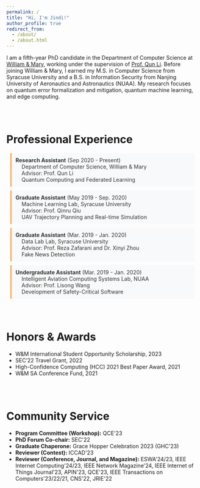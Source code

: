 ```yaml
---
permalink: /
title: "Hi, I'm Jindi!"
author_profile: true
redirect_from: 
  - /about/
  - /about.html
---
```


I am a fifth-year PhD candidate in the Department of Computer Science at [William & Mary](https://www.wm.edu/), working under the supervision of [Prof. Qun Li](https://www.cs.wm.edu/~liqun/). Before joining William & Mary, I earned my M.S. in Computer Science from Syracuse University and a B.S. in Information Security from Nanjing University of Aeronautics and Astronautics (NUAA). My research focuses on quantum error formalization and mitigation, quantum machine learning, and edge computing.

<br>
<br>

Professional Experience
======

<style>
    .blue-quote {
        border-left: 4px solid #ffb563; /* Orange border */
        background-color: #f8f9fa; /* Light grey background */
        color: #333; /* Dark grey text color */
        padding: 10px 10px;
        margin: 10px;
        font-style: normal;
    }
  
  .green-quote {
        border-left: 4px solid #9cc5a1; /* Orange border */
        background-color: #f8f9fa; /* Light grey background */
        color: #333; /* Dark grey text color */
        padding: 10px 10px;
        margin: 10px;
      font-style: normal;
    }
</style>

<blockquote class="blue-quote">
<strong>Research Assistant</strong> (Sep 2020 - Present) <br>
&nbsp; &nbsp; Department of Computer Science, William & Mary <br>
&nbsp; &nbsp; Advisor: Prof. Qun Li <br>
&nbsp; &nbsp; Quantum Computing and Federated Learning
</blockquote>

<blockquote class="blue-quote">
<strong>Graduate Assistant</strong> (May 2019 - Sep. 2020) <br>
&nbsp; &nbsp; Machine Learning Lab, Syracuse University <br>
&nbsp; &nbsp; Advisor: Prof. Qinru Qiu <br>
&nbsp; &nbsp; UAV Trajectory Planning and Real-time Simulation
</blockquote>

<blockquote class="blue-quote">
<strong>Graduate Assistant</strong> (Mar. 2019 - Jan. 2020) <br>
&nbsp; &nbsp; Data Lab Lab, Syracuse University <br>
&nbsp; &nbsp; Advisor: Prof. Reza Zafarani and Dr. Xinyi Zhou <br>
&nbsp; &nbsp; Fake News Detection
</blockquote>

<blockquote class="blue-quote">
<strong>Undergraduate Assistant</strong> (Mar. 2019 - Jan. 2020) <br>
&nbsp; &nbsp; Intelligent Aviation Computing Systems Lab, NUAA <br>
&nbsp; &nbsp; Advisor: Prof. Lisong Wang <br>
&nbsp; &nbsp; Development of Safety-Critical Software
</blockquote>

<br>
<br>



Honors & Awards
======
- W&M International Student Opportunity Scholarship, 2023
- SEC’22 Travel Grant, 2022
- High-Confidence Computing (HCC) 2021 Best Paper Award, 2021
- W&M SA Conference Fund, 2021

<br>
<br>

Community Service
======
- **Program Committee (Workshop):** QCE'23
- **PhD Forum Co-chair:** SEC'22
- **Graduate Chaperone:** Grace Hopper Celebration 2023 (GHC'23)
- **Reviewer (Contest):** ICCAD'23
- **Reviewer (Conference, Journal, and Magazine):** ESWA'24/23, IEEE Internet Computing'24/23, IEEE Network Magazine'24, IEEE Internet of Things Journal'23, APIN'23, QCE'23, IEEE Transactions on Computers'23/22/21, CNS'22, JRIE'22 
  






